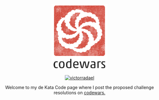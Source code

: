 <div align="center">

![codewars logo](./assets/logo.png)

<a href="https://www.codewars.com/users/victorradael" target="blank"><img align="center" src="https://www.codewars.com/users/victorradael/badges/large" alt="victorradael"  /></a>

Welcome to my de Kata Code page
where I post the proposed challenge
resolutions on [codewars.](https://www.codewars.com/)

</div>
